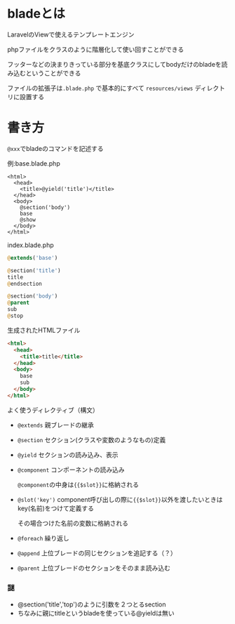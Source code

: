 # bladeとは

LaravelのViewで使えるテンプレートエンジン

phpファイルをクラスのように階層化して使い回すことができる

フッターなどの決まりきっている部分を基底クラスにしてbodyだけのbladeを読み込むということができる

ファイルの拡張子は`.blade.php` で基本的にすべて `resources/views` ディレクトリに設置する

# 書き方

`@xxx`でbladeのコマンドを記述する

例:base.blade.php
```php:base.blade.php
<html>
  <head>
    <title>@yield('title')</title>
  </head>
  <body>
    @section('body')
    base
    @show
  </body>
</html>
```
index.blade.php
```php
@extends('base')

@section('title')
title
@endsection

@section('body')
@parent
sub
@stop
```
生成されたHTMLファイル
```html
<html>
  <head>
    <title>title</title>
  </head>
  <body>
    base
    sub
  </body>
</html>
```

よく使うディレクティブ（構文）

- `@extends` 親ブレードの継承

- `@section` セクション(クラスや変数のようなもの)定義

- `@yield` セクションの読み込み、表示

- `@component` コンポーネントの読み込み

  `@component`の中身は`{{$slot}}`に格納される
  
- `@slot('key')` component呼び出しの際に`{{$slot}}`以外を渡したいときはkey(名前)をつけて定義する

  その場合つけた名前の変数に格納される
  
- `@foreach` 繰り返し

- `@append` 上位ブレードの同じセクションを追記する（？）

- `@parent` 上位ブレードのセクションをそのまま読み込む


### 謎

- @section('title','top')のように引数を２つとるsection
- ちなみに親にtitleというbladeを使っている@yieldは無い
